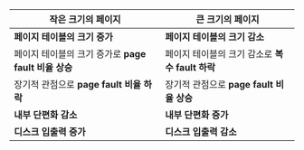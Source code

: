 | 작은 크기의 페이지 | 큰 크기의 페이지 |
| ---- | ---- |
| **페이지 테이블의 크기 증가** | **페이지 테이블의 크기 감소** |
| 페이지 테이블의 크기 증가로 **page fault 비율 상승** | 페이지 테이블의 크기 감소로 **복수 fault 하락** |
| 장기적 관점으로 **page fault 비율 하락** | 장기적 관점으로 **page fault 비율 상승** |
| **내부 단편화 감소** | **내부 단편화 증가** |
| **디스크 입출력 증가** | **디스크 입출력 감소** |
